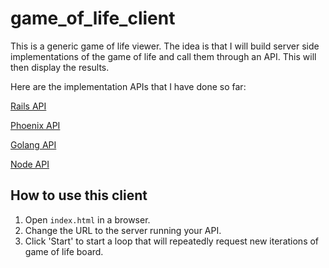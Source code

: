 # game_of_life_client

This is a generic game of life viewer. The idea is that I will build
server side implementations of the game of life and call them through an
API. This will then display the results.

Here are the implementation APIs that I have done so far:

[Rails API](https://github.com/msergeant/game-of-life-rails)

[Phoenix API](https://github.com/msergeant/game-of-life-phoenix)

[Golang API](https://github.com/msergeant/game-of-life-go)

[Node API](https://github.com/msergeant/game-of-life-node)


## How to use this client

1. Open `index.html` in a browser.
2. Change the URL to the server running your API.
3. Click 'Start' to start a loop that will repeatedly request new
   iterations of game of life board.
